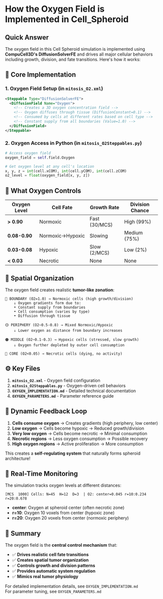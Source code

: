 # How the Oxygen Field is Implemented in Cell_Spheroid

## Quick Answer

The oxygen field in this Cell Spheroid simulation is implemented using **CompuCell3D's DiffusionSolverFE** and drives all major cellular behaviors including growth, division, and fate transitions. Here's how it works:

## 🔬 **Core Implementation**

### 1. **Oxygen Field Setup** (in `mitosis_O2.xml`)
```xml
<Steppable Type="DiffusionSolverFE">
  <DiffusionField Name="Oxygen">
    <!-- Creates a 3D oxygen concentration field -->
    <!-- Oxygen diffuses through tissue (DiffusionConstant=0.1) -->
    <!-- Consumed by cells at different rates based on cell type -->
    <!-- Constant supply from all boundaries (Value=1.0) -->
  </DiffusionField>
</Steppable>
```

### 2. **Oxygen Access in Python** (in `mitosis_O2Steppables.py`)
```python
# Access oxygen field
oxygen_field = self.field.Oxygen

# Get oxygen level at any cell's location
x, y, z = int(cell.xCOM), int(cell.yCOM), int(cell.zCOM) 
o2_level = float(oxygen_field[x, y, z])
```

## 🎯 **What Oxygen Controls**

| Oxygen Level | Cell Fate | Growth Rate | Division Chance |
|-------------|-----------|-------------|----------------|
| **> 0.90** | Normoxic | Fast (30/MCS) | High (99%) |
| **0.08-0.90** | Normoxic→Hypoxic | Slowing | Medium (75%) |
| **0.03-0.08** | Hypoxic | Slow (2/MCS) | Low (2%) |
| **< 0.03** | Necrotic | None | None |

## 📍 **Spatial Organization**

The oxygen field creates realistic **tumor-like zonation**:

```
🔵 BOUNDARY (O2=1.0) → Normoxic cells (high growth/division)
    ↓ Oxygen gradients form due to:
    • Constant supply from boundaries  
    • Cell consumption (varies by type)
    • Diffusion through tissue

🟡 PERIPHERY (O2~0.5-0.8) → Mixed Normoxic/Hypoxic
    ↓ Lower oxygen as distance from boundary increases

🟠 MIDDLE (O2~0.1-0.3) → Hypoxic cells (stressed, slow growth)
    ↓ Oxygen further depleted by outer cell consumption

🔴 CORE (O2<0.05) → Necrotic cells (dying, no activity)
```

## ⚙️ **Key Files**

1. **`mitosis_O2.xml`** - Oxygen field configuration
2. **`mitosis_O2Steppables.py`** - Oxygen-driven cell behaviors  
3. **`OXYGEN_IMPLEMENTATION.md`** - Detailed technical documentation
4. **`OXYGEN_PARAMETERS.md`** - Parameter reference guide

## 🧬 **Dynamic Feedback Loop**

1. **Cells consume oxygen** → Creates gradients (high periphery, low center)
2. **Low oxygen** → Cells become hypoxic → Reduced growth/division  
3. **Very low oxygen** → Cells become necrotic → Minimal consumption
4. **Necrotic regions** → Less oxygen consumption → Possible recovery
5. **High oxygen regions** → Active proliferation → More consumption

This creates a **self-regulating system** that naturally forms spheroid architecture!

## 🔄 **Real-Time Monitoring**

The simulation tracks oxygen levels at different distances:
```
[MCS  1000] Cells: N=45  H=12  D=3  | O2: center=0.045 r=10:0.234 r=20:0.678
```
- **center**: Oxygen at spheroid center (often necrotic zone)
- **r=10**: Oxygen 10 voxels from center (hypoxic zone) 
- **r=20**: Oxygen 20 voxels from center (normoxic periphery)

## 📝 **Summary**

The oxygen field is the **central control mechanism** that:
- ✅ **Drives realistic cell fate transitions**
- ✅ **Creates spatial tumor organization** 
- ✅ **Controls growth and division patterns**
- ✅ **Provides automatic system regulation**
- ✅ **Mimics real tumor physiology**

For detailed implementation details, see `OXYGEN_IMPLEMENTATION.md`  
For parameter tuning, see `OXYGEN_PARAMETERS.md`